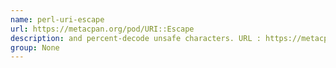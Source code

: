 ```yaml
---
name: perl-uri-escape
url: https://metacpan.org/pod/URI::Escape
description: and percent-decode unsafe characters. URL : https://metacpan.org/pod/URI::Escape Groups : None
group: None
---
```

